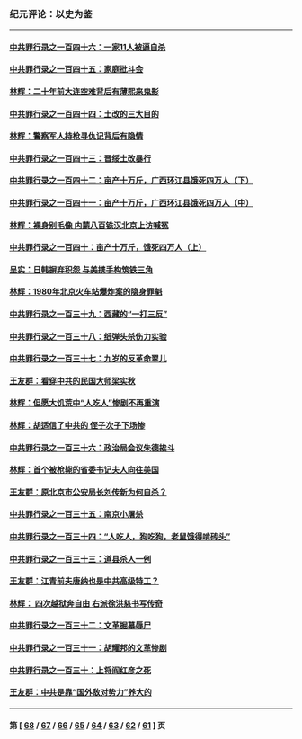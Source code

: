 ### 纪元评论：以史为鉴
---
#### [中共罪行录之一百四十六：一家11人被逼自杀](../../pages/nsc1028/n14032932.md) 
#### [中共罪行录之一百四十五：家庭批斗会](../../pages/nsc1028/n14031487.md) 
#### [林辉：二十年前大连空难背后有薄熙来鬼影](../../pages/nsc1028/n14031069.md) 
#### [中共罪行录之一百四十四：土改的三大目的](../../pages/nsc1028/n14030522.md) 
#### [林辉：警察军人持枪寻仇记背后有隐情](../../pages/nsc1028/n14029745.md) 
#### [中共罪行录之一百四十三：晋绥土改暴行](../../pages/nsc1028/n14029965.md) 
#### [中共罪行录之一百四十二：亩产十万斤，广西环江县饿死四万人（下）](../../pages/nsc1028/n14027911.md) 
#### [中共罪行录之一百四十一：亩产十万斤，广西环江县饿死四万人（中）](../../pages/nsc1028/n14027089.md) 
#### [林辉：裸身别毛像 内蒙八百铁汉北京上访喊冤](../../pages/nsc1028/n14026693.md) 
#### [中共罪行录之一百四十：亩产十万斤，饿死四万人（上）](../../pages/nsc1028/n14026657.md) 
#### [呈实：日韩摒弃积怨 与美携手构筑铁三角](../../pages/nsc1028/n14025196.md) 
#### [林辉：1980年北京火车站爆炸案的隐身罪魁](../../pages/nsc1028/n14024093.md) 
#### [中共罪行录之一百三十九：西藏的“一打三反”](../../pages/nsc1028/n14024088.md) 
#### [中共罪行录之一百三十八：纸弹头杀伤力实验](../../pages/nsc1028/n14022692.md) 
#### [中共罪行录之一百三十七：九岁的反革命翠儿](../../pages/nsc1028/n14020997.md) 
#### [王友群：看穿中共的民国大师梁实秋](../../pages/nsc1028/n14020649.md) 
#### [林辉：但愿大饥荒中“人吃人”惨剧不再重演](../../pages/nsc1028/n14020531.md) 
#### [林辉：胡适信了中共的 侄子次子下场惨](../../pages/nsc1028/n14019760.md) 
#### [中共罪行录之一百三十六：政治局会议朱德挨斗](../../pages/nsc1028/n14017983.md) 
#### [林辉：首个被枪毙的省委书记夫人向往美国](../../pages/nsc1028/n14017481.md) 
#### [王友群：原北京市公安局长刘传新为何自杀？](../../pages/nsc1028/n14016995.md) 
#### [中共罪行录之一百三十五：南京小屠杀](../../pages/nsc1028/n14015189.md) 
#### [中共罪行录之一百三十四：“人吃人，狗吃狗，老鼠饿得啃砖头”](../../pages/nsc1028/n14014478.md) 
#### [中共罪行录之一百三十三：道县杀人一例](../../pages/nsc1028/n14014033.md) 
#### [王友群：江青前夫唐纳也是中共高级特工？](../../pages/nsc1028/n14011375.md) 
#### [林辉： 四次越狱奔自由 右派徐洪慈书写传奇](../../pages/nsc1028/n14010438.md) 
#### [中共罪行录之一百三十二：文革掘墓辱尸](../../pages/nsc1028/n14009626.md) 
#### [中共罪行录之一百三十一：胡耀邦的文革惨剧](../../pages/nsc1028/n14007184.md) 
#### [中共罪行录之一百三十：上将阎红彦之死](../../pages/nsc1028/n14004426.md) 
#### [王友群：中共是靠“国外敌对势力”养大的](../../pages/nsc1028/n14004284.md) 

---
#### 第 [ [68](./68.md) / [67](./67.md) / [66](./66.md) / [65](./65.md) / [64](./64.md) / [63](./63.md) / [62](./62.md) / [61](./61.md) ] 页

